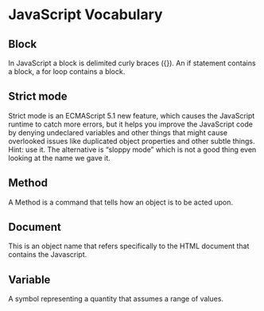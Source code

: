 # JavaScript Vocabulary

## Block

In JavaScript a block is delimited curly braces ({}). An if statement contains a block, a for loop contains a block.

## Strict mode

Strict mode is an ECMAScript 5.1 new feature, which causes the JavaScript runtime to catch more errors, but it helps you improve the JavaScript code by denying undeclared variables and other things that might cause overlooked issues like duplicated object properties and other subtle things. Hint: use it. The alternative is “sloppy mode” which is not a good thing even looking at the name we gave it.

## Method

A Method is a command that tells how an object is to be acted upon.

## Document

This is an object name that refers specifically to the HTML document that contains the Javascript.

## Variable

A symbol representing a quantity that assumes a range of values.
